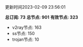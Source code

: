 更新时间2023-02-09 23:56:01

**总订阅: 73**
**总节点: 901**
**有效节点: 323**
- v2ray节点: 163
- ss节点: 150
- trojan节点: 10
